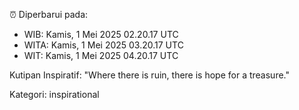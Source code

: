⏰ Diperbarui pada:
- WIB: Kamis, 1 Mei 2025 02.20.17 UTC
- WITA: Kamis, 1 Mei 2025 03.20.17 UTC
- WIT: Kamis, 1 Mei 2025 04.20.17 UTC

Kutipan Inspiratif:
"Where there is ruin, there is hope for a treasure."


Kategori: inspirational


